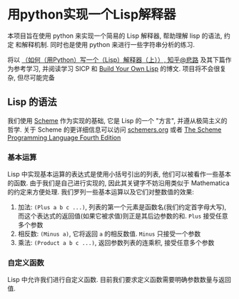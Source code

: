 # 用python实现一个Lisp解释器

本项目旨在使用 python 来实现一个简易的 Lisp 解释器, 帮助理解 lisp 的语法, 约定 和解释机制. 同时也是使用 python 来进行一些字符串分析的练习. 

将以 [（如何（用Python）写一个（Lisp）解释器（上））, 知乎@悲路](https://zhuanlan.zhihu.com/p/28989326) 及其下篇作为参考学习, 并阅读学习 SICP 和 [Build Your Own Lisp](http://www.buildyourownlisp.com/contents) 的博文. 项目将不会很复杂, 但尽可能完备

## Lisp 的语法

我们使用 [Scheme](https://zh.wikipedia.org/wiki/Scheme) 作为实现的基础, 它是 Lisp 的一个 "方言", 并遵从极简主义的哲学. 关于 Scheme 的更详细信息可以访问 [schemers.org](https://schemers.org/) 或者 [The Scheme Programming Language Fourth Edition](https://www.scheme.com/tspl4/)

### 基本运算

Lisp 中实现基本运算的表达式是使用小括号引出的列表, 他们可以被看作一些基本的函数. 由于我们是自己进行实现的, 因此其关键字不妨沿用类似于 Mathematica 的约定来方便处理. 我们罗列一些基本运算以及它们对整数值的效果:

1.  加法: `(Plus a b c ...)`, 列表的第一个元素是函数名(我们约定首字母大写), 而这个表达式的返回值(如果它被求值)则正是其后边参数的和. `Plus` 接受任意多个参数
2.  相反数: `(Minus a)`, 它将返回 `a` 的相反数值. `Minus` 只接受一个参数
3.  乘法: `(Product a b c ...)`, 返回参数列表的连乘积, 接受任意多个参数


### 自定义函数

Lisp 中允许我们进行自定义函数. 目前我们要求定义函数需要明确参数数量与返回值.